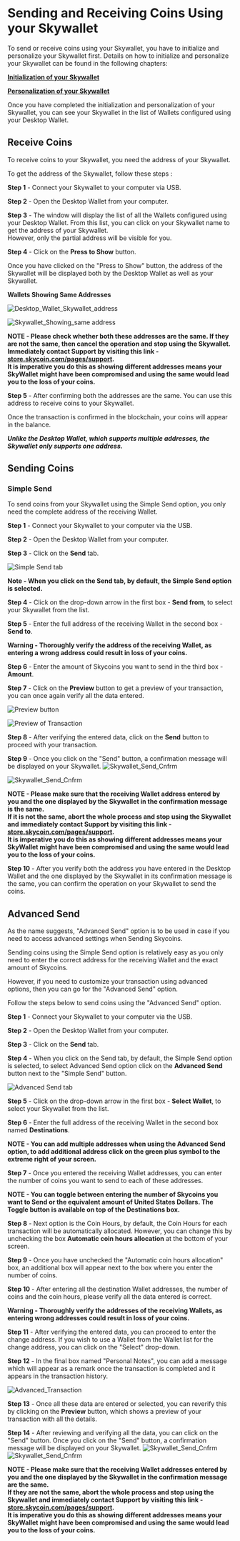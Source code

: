 # Sending and Receiving Coins Using your Skywallet

To send or receive coins using your Skywallet, you have to initialize and personalize your Skywallet first. Details on how to initialize and personalize your Skywallet can be found in the following chapters:

**[Initialization of your Skywallet](https://github.com/skycoin/hardware-wallet/wiki/Initialize-the-wallet-setting-up)**

**[Personalization of your Skywallet](https://github.com/skycoin/hardware-wallet/wiki/Getting-to-know-the-wallet)**

Once you have completed the initialization and personalization of your Skywallet, you can see your Skywallet in the list of Wallets configured using your Desktop Wallet.

## Receive Coins

To receive coins to your Skywallet, you need the address of your Skywallet.

To get the address of the Skywallet, follow these steps :

**Step 1** - Connect your Skywallet to your computer via USB.

**Step 2** - Open the Desktop Wallet from your computer.

**Step 3** - The window will display the list of all the Wallets configured using your Desktop Wallet. From this list, you can click on your Skywallet name to get the address of your Skywallet.  
However, only the partial address will be visible for you.

**Step 4** - Click on the **Press to Show** button.

Once you have clicked on the "Press to Show" button, the address of the Skywallet will be displayed both by the Desktop Wallet as well as your Skywallet.

**Wallets Showing Same Addresses**

![Desktop_Wallet_Skywallet_address](https://github.com/sreekumar13/hardware-wallet-manual/blob/master/Send%20and%20Receive%201.png)

![Skywallet_Showing_same address](https://github.com/sreekumar13/hardware-wallet-manual/blob/master/Skywallet_Screen_Mockup_Edit_Skywallet_Black_part2_05_Confirm_Address.png)

**NOTE - Please check whether both these addresses are the same. If they are not the same, then cancel the operation and stop using the Skywallet. Immediately contact Support by visiting this link - [store.skycoin.com/pages/support](https://store.skycoin.com/pages/support).  
It is imperative you do this as showing different addresses means your SkyWallet might have been compromised and using the same would lead you to the loss of your coins.**

**Step 5** - After confirming both the addresses are the same. You can use this address to receive coins to your Skywallet. 

Once the transaction is confirmed in the blockchain, your coins will appear in the balance.

***Unlike the Desktop Wallet, which supports multiple addresses, the Skywallet only supports one address.***

## Sending Coins

### Simple Send

To send coins from your Skywallet using the Simple Send option, you only need the complete address of the receiving Wallet.

**Step 1** - Connect your Skywallet to your computer via the USB.

**Step 2** - Open the Desktop Wallet from your computer.

**Step 3** - Click on the **Send** tab.

![Simple Send tab](https://github.com/sreekumar13/hardware-wallet-manual/blob/master/Sending%20and%20Receiving%20-%202.PNG)

**Note - When you click on the Send tab, by default, the Simple Send option is selected.** 

**Step 4** - Click on the drop-down arrow in the first box - **Send from**, to select your Skywallet from the list.

**Step 5** - Enter the full address of the receiving Wallet in the second box - **Send to**.

**Warning - Thoroughly verify the address of the receiving Wallet, as entering a wrong address could result in loss of your coins.**

**Step 6** - Enter the amount of Skycoins you want to send in the third box - **Amount**.

**Step 7** - Click on the **Preview** button to get a preview of your transaction, you can once again verify all the data entered.

![Preview button](https://github.com/sreekumar13/hardware-wallet-manual/blob/master/Sending%20and%20Receiving%20-%203.PNG)

![Preview of Transaction](https://github.com/sreekumar13/hardware-wallet-manual/blob/master/Sending%20and%20Receiving%20-%2041.PNG)

**Step 8** - After verifying the entered data, click on the **Send** button to proceed with your transaction.

**Step 9** - Once you click on the "Send" button, a confirmation message will be displayed on your Skywallet.
![Skywallet_Send_Cnfrm](https://github.com/sreekumar13/hardware-wallet-manual/blob/master/Skywallet%20Screen%20Mockup%20Edit_Skywallet%20Black_11-2.png)

![Skywallet_Send_Cnfrm](https://github.com/sreekumar13/hardware-wallet-manual/blob/master/Skywallet%20Screen%20Mockup%20Edit_Skywallet%20Black_11-1.png)

 **NOTE - Please make sure that the receiving Wallet address entered by you and the one displayed by the Skywallet in the confirmation message is the same.  
 If it is not the same, abort the whole process and stop using the Skywallet and immediately contact Support by visiting this link - [store.skycoin.com/pages/support](https://store.skycoin.com/pages/support).  
It is imperative you do this as showing different addresses means your SkyWallet might have been compromised and using the same would lead you to the loss of your coins.**

**Step 10** - After you verify both the address you have entered in the Desktop Wallet and the one displayed by the Skywallet in its confirmation message is the same, you can confirm the operation on your Skywallet to send the coins. 
 
 ## Advanced Send
 
As the name suggests, "Advanced Send" option is to be used in case if you need to access advanced settings when Sending Skycoins.

Sending coins using the Simple Send option is relatively easy as you only need to enter the correct address for the receiving Wallet and the exact amount of Skycoins.

However, if you need to customize your transaction using advanced options, then you can go for the "Advanced Send" option.

Follow the steps below to send coins using the "Advanced Send" option.

**Step 1** - Connect your Skywallet to your computer via the USB.

**Step 2** - Open the Desktop Wallet from your computer.

**Step 3** - Click on the **Send** tab.

**Step 4** - When you click on the Send tab, by default, the Simple Send option is selected, to select Advanced Send option click on the **Advanced Send** button next to the "Simple Send" button.

![Advanced Send tab](https://github.com/sreekumar13/hardware-wallet-manual/blob/master/Sending%20and%20Receiving%20-%205.PNG)

**Step 5** - Click on the drop-down arrow in the first box - **Select Wallet**, to select your Skywallet from the list.

**Step 6** - Enter the full address of the receiving Wallet in the second box named **Destinations**.

**NOTE - You can add multiple addresses when using the Advanced Send option, to add additional address click on the green plus symbol to the extreme right of your screen.**

**Step 7** - Once you entered the receiving Wallet addresses, you can enter the number of coins you want to send to each of these addresses.

**NOTE - You can toggle between entering the number of Skycoins you want to Send or the equivalent amount of United States Dollars. The Toggle button is available on top of the Destinations box.**

**Step 8** - Next option is the Coin Hours, by default, the Coin Hours for each transaction will be automatically allocated. However, you can change this by unchecking the box **Automatic coin hours allocation** at the bottom of your screen.

**Step 9** - Once you have unchecked the "Automatic coin hours allocation" box, an additional box will appear next to the box where you enter the number of coins.

**Step 10** - After entering all the destination Wallet addresses, the number of coins and the coin hours, please verify all the data entered is correct.

**Warning - Thoroughly verify the addresses of the receiving Wallets, as entering wrong addresses could result in loss of your coins.**

**Step 11** - After verifying the entered data, you can proceed to enter the change address. If you wish to use a Wallet from the Wallet list for the change address, you can click on the "Select" drop-down.

**Step 12** - In the final box named "Personal Notes", you can add a message which will appear as a remark once the transaction is completed and it appears in the transaction history.

![Advanced_Transaction](https://github.com/sreekumar13/hardware-wallet-manual/blob/master/Sending%20and%20Receiving%20-%20new.PNG)

**Step 13** - Once all these data are entered or selected, you can reverify this by clicking on the **Preview** button, which shows a preview of your transaction with all the details.

**Step 14** - After reviewing and verifying all the data, you can click on the "Send" button. Once you click on the "Send" button, a confirmation message will be displayed on your Skywallet.
![Skywallet_Send_Cnfrm](https://github.com/sreekumar13/hardware-wallet-manual/blob/master/Skywallet%20Screen%20Mockup%20Edit_Skywallet%20Black_11-2.png)
![Skywallet_Send_Cnfrm](https://github.com/sreekumar13/hardware-wallet-manual/blob/master/Skywallet%20Screen%20Mockup%20Edit_Skywallet%20Black_11-1.png)

**NOTE - Please make sure that the receiving Wallet addresses entered by you and the one displayed by the Skywallet in the confirmation message are the same.  
If they are not the same, abort the whole process and stop using the Skywallet and immediately contact Support by visiting this link - [store.skycoin.com/pages/support](https://store.skycoin.com/pages/support).    
It is imperative you do this as showing different addresses means your SkyWallet might have been compromised and using the same would lead you to the loss of your coins.**
